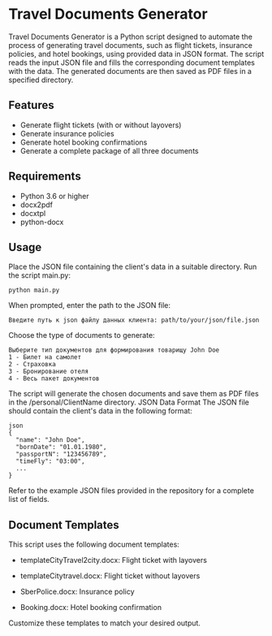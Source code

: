 # Travel Documents Generator

Travel Documents Generator is a Python script designed to automate the process of generating travel documents, such as flight tickets, insurance policies, and hotel bookings, using provided data in JSON format. The script reads the input JSON file and fills the corresponding document templates with the data. The generated documents are then saved as PDF files in a specified directory.

##  Features

* Generate flight tickets (with or without layovers)
* Generate insurance policies
* Generate hotel booking confirmations
* Generate a complete package of all three documents

##  Requirements
* Python 3.6 or higher
* docx2pdf
* docxtpl
* python-docx

##  Usage
Place the JSON file containing the client's data in a suitable directory.
Run the script main.py:
```
python main.py
```

When prompted, enter the path to the JSON file:

```
Введите путь к json файлу данных клиента: path/to/your/json/file.json
```

Choose the type of documents to generate:
```
Выберите тип документов для формирования товарищу John Doe
1 - Билет на самолет
2 - Страховка
3 - Бронирование отеля
4 - Весь пакет документов
```

The script will generate the chosen documents and save them as PDF files in the /personal/ClientName directory.
JSON Data Format
The JSON file should contain the client's data in the following format:

```
json
{
  "name": "John Doe",
  "bornDate": "01.01.1980",
  "passportN": "123456789",
  "timeFly": "03:00",
  ...
}
```
Refer to the example JSON files provided in the repository for a complete list of fields.

## Document Templates

This script uses the following document templates:

* templateCityTravel2city.docx: Flight ticket with layovers

* templateCitytravel.docx: Flight ticket without layovers

* SberPolice.docx: Insurance policy

* Booking.docx: Hotel booking confirmation

Customize these templates to match your desired output.
